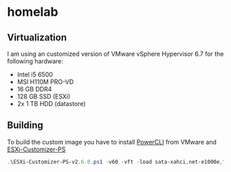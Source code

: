 # homelab
## Virtualization
I am using an customized version of VMware vSphere Hypervisor 6.7 for the following hardware:

- Intel i5 6500
- MSI H110M PRO-VD
- 16 GB DDR4 
- 128 GB SSD (ESXi)
- 2x 1 TB HDD (datastore)

## Building
To build the custom image you have to install [PowerCLI](https://my.vmware.com/de/web/vmware/details?downloadGroup=PCLI650R1&productId=614) from VMware and [ESXi-Customizer-PS](https://www.v-front.de/p/esxi-customizer-ps.html)

```powershell
.\ESXi-Customizer-PS-v2.6.0.ps1 -v60 -vft -load sata-xahci,net-e1000e,fw-ntpd,vmware-esx-dvfilter-maclearn